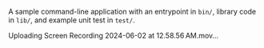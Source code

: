A sample command-line application with an entrypoint in `bin/`, library code
in `lib/`, and example unit test in `test/`.



Uploading Screen Recording 2024-06-02 at 12.58.56 AM.mov…

